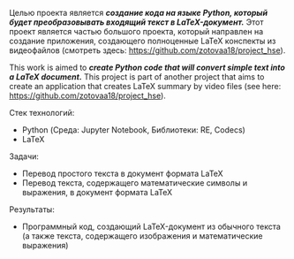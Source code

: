 Целью проекта является ***создание кода на языке Python, который будет преобразовывать входящий текст в LaTeX-документ.*** Этот проект является частью большого проекта, который направлен на создание приложения, создающего полноценные LaTeX конспекты из видеофайлов (смотреть здесь: https://github.com/zotovaa18/project_hse).

This work is aimed to ***create Python code that will convert simple text into a LaTeX document.*** This project is part of another project that aims to create an application that creates LaTeX summary by video files (see here: https://github.com/zotovaa18/project_hse).

Стек технологий:
- Python (Среда: Jupyter Notebook, Библиотеки: RE, Codecs)
- LaTeX

Задачи:
- Перевод простого текста в документ формата LaTeX
- Перевод текста, содержащего математические символы и выражения, в документ формата LaTeX

Результаты:
- Программный код, создающий LaTeX-документ из обычного текста (а также текста, содержащего изображения и математические выражения)
